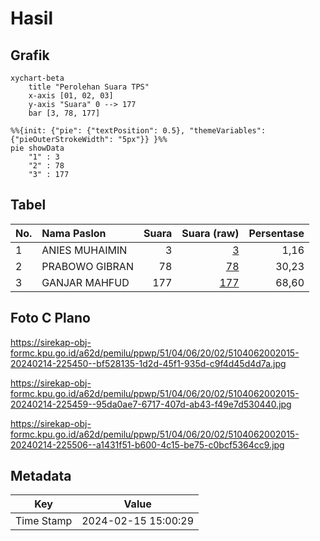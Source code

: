 # Hasil

## Grafik

```mermaid
xychart-beta
    title "Perolehan Suara TPS"
    x-axis [01, 02, 03]
    y-axis "Suara" 0 --> 177
    bar [3, 78, 177]
```

```mermaid
%%{init: {"pie": {"textPosition": 0.5}, "themeVariables": {"pieOuterStrokeWidth": "5px"}} }%%
pie showData
    "1" : 3
    "2" : 78
    "3" : 177
```

## Tabel

| No. | Nama Paslon    | Suara | Suara (raw) | Persentase |
|:--- |:-------------- | -----:| -----------:| ----------:|
| 1   | ANIES MUHAIMIN | 3     | [3][p-1]    | 1,16       |
| 2   | PRABOWO GIBRAN | 78    | [78][p-2]   | 30,23      |
| 3   | GANJAR MAHFUD  | 177   | [177][p-3]  | 68,60      |


[p-1]: https://github.com/gigit-pemilu/pemilu-2024-51-bali/blob/main/pilpres/hitung-suara/sub/51-bali/sub/04-gianyar/sub/06-tegallalang/sub/2002-tegallalang/sub/015-tps/sub/paslon-1.txt
[p-2]: https://github.com/gigit-pemilu/pemilu-2024-51-bali/blob/main/pilpres/hitung-suara/sub/51-bali/sub/04-gianyar/sub/06-tegallalang/sub/2002-tegallalang/sub/015-tps/sub/paslon-2.txt
[p-3]: https://github.com/gigit-pemilu/pemilu-2024-51-bali/blob/main/pilpres/hitung-suara/sub/51-bali/sub/04-gianyar/sub/06-tegallalang/sub/2002-tegallalang/sub/015-tps/sub/paslon-3.txt

## Foto C Plano

https://sirekap-obj-formc.kpu.go.id/a62d/pemilu/ppwp/51/04/06/20/02/5104062002015-20240214-225450--bf528135-1d2d-45f1-935d-c9f4d45d4d7a.jpg

https://sirekap-obj-formc.kpu.go.id/a62d/pemilu/ppwp/51/04/06/20/02/5104062002015-20240214-225459--95da0ae7-6717-407d-ab43-f49e7d530440.jpg

https://sirekap-obj-formc.kpu.go.id/a62d/pemilu/ppwp/51/04/06/20/02/5104062002015-20240214-225506--a1431f51-b600-4c15-be75-c0bcf5364cc9.jpg


## Metadata

| Key        | Value               |
| ---------- | ------------------- |
| Time Stamp | 2024-02-15 15:00:29 |



